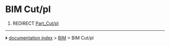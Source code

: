 # BIM Cut/pl
1.  REDIRECT [Part_Cut/pl](Part_Cut/pl.md)



---
⏵ [documentation index](../README.md) > [BIM](BIM_Workbench.md) > BIM Cut/pl
